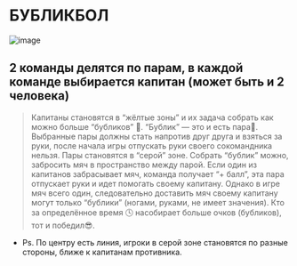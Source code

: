 # БУБЛИКБОЛ

![image](https://github.com/user-attachments/assets/b6ba1f05-9005-4c86-9ab2-e7169422ead0)

## 2 команды делятся по парам, в каждой команде выбирается капитан (может быть и 2 человека)

> Капитаны становятся в “жёлтые зоны” и их задача собрать как можно больше “бубликов” 🍩. “Бублик” — это и есть пара👫. Выбранные пары должны стать напротив друг друга и взяться за руки, после начала игры отпускать руки своего сокомандника нельзя. Пары становятся в “серой” зоне. Собрать “бублик” можно, забросить мяч в пространство между парой. Если один из капитанов забрасывает мяч, команда получает “+ балл”, эта пара отпускает руки и идет помогать своему капитану. Однако в игре мяч всего один, следовательно доставить мяч своему капитану могут только “бублики” (ногами, руками, не имеет значения). Кто за определённое время 🕓 насобирает больше очков (бубликов), тот и победил😎.
- Ps. По центру есть линия, игроки в серой зоне становятся по разные стороны, ближе к капитанам противника.
